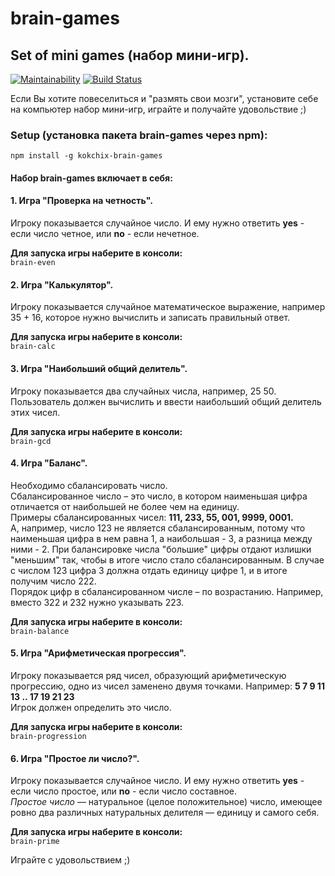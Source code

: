 # brain-games
## Set of mini games (набор мини-игр).

[![Maintainability](https://api.codeclimate.com/v1/badges/6d6714ad25c55f117f9b/maintainability)](https://codeclimate.com/github/EvSedov/project-lvl1-s292/maintainability)
[![Build Status](https://travis-ci.org/EvSedov/brain-games.svg?branch=master)](https://travis-ci.org/EvSedov/brain-games)

Если Вы хотите повеселиться и "размять свои мозги", установите себе на компьютер набор мини-игр, играйте и получайте удовольствие ;)

### Setup (установка пакета brain-games через npm):
```npm install -g kokchix-brain-games```

#### Набор brain-games включает в себя:
#### 1. Игра "Проверка на четность".
Игроку показывается случайное число. И ему нужно ответить **yes** - если число четное, или **no** - если нечетное.  

**Для запуска игры наберите в консоли:**  
```brain-even```

#### 2. Игра "Калькулятор".
Игроку показывается случайное математическое выражение, например 35 + 16, которое нужно вычислить и записать правильный ответ.

**Для запуска игры наберите в консоли:**  
```brain-calc```

#### 3. Игра "Наибольший общий делитель".
Игроку показывается два случайных числа, например, 25 50. Пользователь должен вычислить и ввести наибольший общий делитель этих чисел.

**Для запуска игры наберите в консоли:**  
```brain-gcd```

#### 4. Игра "Баланс".
Необходимо сбалансировать число.  
Сбалансированное число – это число, в котором наименьшая цифра отличается от наибольшей не более чем на единицу.  
Примеры сбалансированных чисел: **111, 233, 55, 001, 9999, 0001.**  
А, например, число 123 не является сбалансированным, потому что наименьшая цифра в нем равна 1, а наибольшая - 3, а разница между ними - 2. При балансировке числа "большие" цифры отдают излишки "меньшим" так, чтобы в итоге число стало сбалансированным. В случае с числом 123 цифра 3 должна отдать единицу цифре 1, и в итоге получим число 222.  
Порядок цифр в сбалансированном числе – по возрастанию. Например, вместо 322 и 232 нужно указывать 223.

**Для запуска игры наберите в консоли:**  
```brain-balance```

#### 5. Игра "Арифметическая прогрессия".
Игроку показывается ряд чисел, образующий арифметическую прогрессию, одно из чисел заменено двумя точками. 
Например: **5 7 9 11 13 .. 17 19 21 23**  
Игрок должен определить это число.

**Для запуска игры наберите в консоли:**  
```brain-progression```

#### 6. Игра "Простое ли число?".
Игроку показывается случайное число. И ему нужно ответить **yes** - если число простое, или **no** - если число составное.  
*Простое число* — натуральное (целое положительное) число, имеющее ровно два различных натуральных делителя — единицу и самого себя.

**Для запуска игры наберите в консоли:**  
```brain-prime```

Играйте с удовольствием ;)
